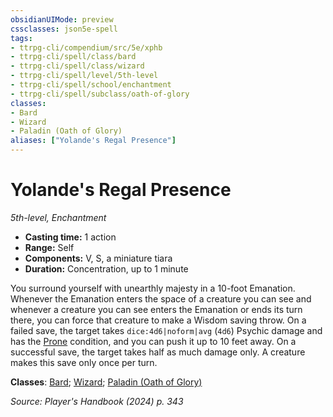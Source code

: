 ```yaml
---
obsidianUIMode: preview
cssclasses: json5e-spell
tags:
- ttrpg-cli/compendium/src/5e/xphb
- ttrpg-cli/spell/class/bard
- ttrpg-cli/spell/class/wizard
- ttrpg-cli/spell/level/5th-level
- ttrpg-cli/spell/school/enchantment
- ttrpg-cli/spell/subclass/oath-of-glory
classes:
- Bard
- Wizard
- Paladin (Oath of Glory)
aliases: ["Yolande's Regal Presence"]
---
```

# Yolande's Regal Presence
*5th-level, Enchantment*  

- **Casting time:** 1 action
- **Range:** Self
- **Components:** V, S, a miniature tiara
- **Duration:** Concentration, up to 1 minute

You surround yourself with unearthly majesty in a 10-foot Emanation. Whenever the Emanation enters the space of a creature you can see and whenever a creature you can see enters the Emanation or ends its turn there, you can force that creature to make a Wisdom saving throw. On a failed save, the target takes `dice:4d6|noform|avg` (`4d6`) Psychic damage and has the [Prone](3-Compendium/rules/conditions.md#Prone) condition, and you can push it up to 10 feet away. On a successful save, the target takes half as much damage only. A creature makes this save only once per turn.

**Classes**: [Bard](list-spells-classes-bard); [Wizard](list-spells-classes-wizard); [Paladin (Oath of Glory)](list-spells-classes-paladin-xphb-oath-of-glory-xphb)

*Source: Player's Handbook (2024) p. 343*